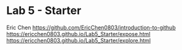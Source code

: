 # Lab 5 - Starter
Eric Chen
https://github.com/EricChen0803/introduction-to-github
https://ericchen0803.github.io/Lab5_Starter/expose.html
https://ericchen0803.github.io/Lab5_Starter/explore.html
